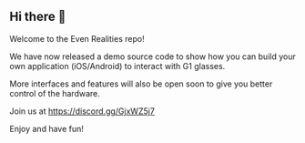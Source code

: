 ## Hi there 👋

Welcome to the Even Realities repo!

We have now released a demo source code to show how you can build your own application (iOS/Android) to interact with G1 glasses.

More interfaces and features will also be open soon to give you better control of the hardware.

Join us at https://discord.gg/GjxWZ5j7

Enjoy and have fun!
